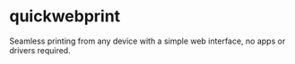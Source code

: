 # quickwebprint
Seamless printing from any device with a simple web interface, no apps or drivers required.
